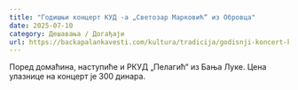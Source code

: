 ```yaml
---
title: "Годишњи концерт КУД -а „Светозар Марковић“ из Обровца"
date: 2025-07-10
category: Дешавања / Догађаји
url: https://backapalankavesti.com/kultura/tradicija/godisnji-koncert-kud-a-svetozar-markovic-iz-obrovca/
---
```


Поред домаћина, наступиће и РКУД „Пелагић“ из Бања Луке. Цена улазнице на концерт је 300 динара.
